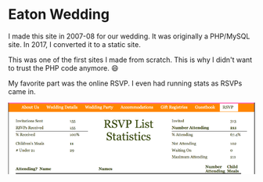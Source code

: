 # Eaton Wedding

I made this site in 2007-08 for our wedding. It was originally a PHP/MySQL site. In 2017, I converted it to a static site.

This was one of the first sites I made from scratch. This is why I didn't want to trust the PHP code anymore. 😄

My favorite part was the online RSVP. I even had running stats as RSVPs came in.

![rsvp stats](rsvp.png)
